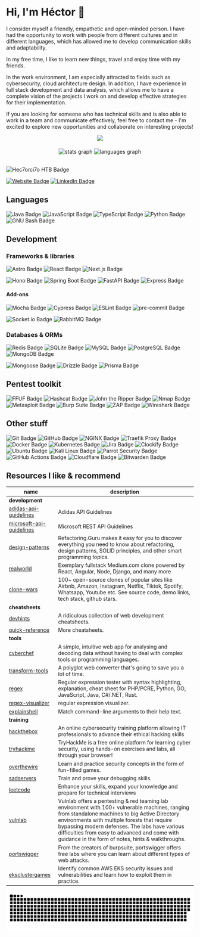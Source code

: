# Hi, I'm Héctor 👋

I consider myself a friendly, empathetic and open-minded person. I have had the opportunity to work with people from different cultures and in different languages, which has allowed me to develop communication skills and adaptability.

In my free time, I like to learn new things, travel and enjoy time with my friends.

In the work environment, I am especially attracted to fields such as cybersecurity, cloud architecture design. In addition, I have experience in full stack development and data analysis, which allows me to have a complete vision of the projects I work on and develop effective strategies for their implementation.

If you are looking for someone who has technical skills and is also able to work in a team and communicate effectively, feel free to contact me - I'm excited to explore new opportunities and collaborate on interesting projects!

<div align="center">
  <img src="https://profile-counter.glitch.me/hec7orci7o/count.svg?"  />
</div>

<br/>

<div align="center">
  <img src="https://github-readme-stats.vercel.app/api?hide_title=false&hide_rank=false&show_icons=true&include_all_commits=true&count_private=true&disable_animations=false&theme=graywhite&locale=en&hide_border=false&username=hec7orci7o" height="150" alt="stats graph"  />
  <img src="https://github-readme-stats.vercel.app/api/top-langs?locale=en&hide_title=false&layout=compact&card_width=320&langs_count=5&theme=graywhite&hide_border=false&username=hec7orci7o" height="150" alt="languages graph"  />
</div>

<br/>

![Hec7orci7o HTB Badge](https://www.hackthebox.eu/badge/image/701907)

[![Website Badge](https://img.shields.io/badge/Website-FFFFFF?logo=hackthebox&logoColor=000&style=for-the-badge)](https://hec7orci7o.github.io/)
[![LinkedIn Badge](https://img.shields.io/badge/LinkedIn-0A66C2?logo=linkedin&logoColor=fff&style=for-the-badge)](https://www.linkedin.com/in/hec7or/)

## Languages

![Java Badge](https://img.shields.io/badge/Java-ED8B00?style=for-the-badge&logo=openjdk&logoColor=white)
![JavaScript Badge](https://img.shields.io/badge/JavaScript-F7DF1E?logo=javascript&logoColor=000&style=for-the-badge)
![TypeScript Badge](https://img.shields.io/badge/TypeScript-3178C6?logo=typescript&logoColor=fff&style=for-the-badge)
![Python Badge](https://img.shields.io/badge/Python-3776AB?logo=python&logoColor=fff&style=for-the-badge)
![GNU Bash Badge](https://img.shields.io/badge/GNU%20Bash-4EAA25?logo=gnubash&logoColor=fff&style=for-the-badge)

## Development

### Frameworks & libraries

![Astro Badge](https://img.shields.io/badge/Astro-BC52EE?logo=astro&logoColor=fff&style=for-the-badge)
![React Badge](https://img.shields.io/badge/React-61DAFB?logo=react&logoColor=000&style=for-the-badge)
![Next.js Badge](https://img.shields.io/badge/Next.js-000?logo=nextdotjs&logoColor=fff&style=for-the-badge)

![Hono Badge](https://img.shields.io/badge/Hono-E36002?logo=hono&logoColor=fff&style=for-the-badge)
![Spring Boot Badge](https://img.shields.io/badge/Spring%20Boot-6DB33F?logo=springboot&logoColor=fff&style=for-the-badge)
![FastAPI Badge](https://img.shields.io/badge/FastAPI-009688?logo=fastapi&logoColor=fff&style=for-the-badge)
![Express Badge](https://img.shields.io/badge/Express-000?logo=express&logoColor=fff&style=for-the-badge)

#### Add-ons

![Mocha Badge](https://img.shields.io/badge/Mocha-8D6748?logo=mocha&logoColor=fff&style=for-the-badge)
![Cypress Badge](https://img.shields.io/badge/Cypress-69D3A7?logo=cypress&logoColor=fff&style=for-the-badge)
![ESLint Badge](https://img.shields.io/badge/ESLint-4B32C3?logo=eslint&logoColor=fff&style=for-the-badge)
![pre-commit Badge](https://img.shields.io/badge/pre--commit-FAB040?logo=precommit&logoColor=fff&style=for-the-badge)

![Socket.io Badge](https://img.shields.io/badge/Socket.io-010101?logo=socketdotio&logoColor=fff&style=for-the-badge)
![RabbitMQ Badge](https://img.shields.io/badge/RabbitMQ-F60?logo=rabbitmq&logoColor=fff&style=for-the-badge)

### Databases & ORMs

![Redis Badge](https://img.shields.io/badge/Redis-DC382D?logo=redis&logoColor=fff&style=for-the-badge)
![SQLite Badge](https://img.shields.io/badge/SQLite-003B57?logo=sqlite&logoColor=fff&style=for-the-badge)
![MySQL Badge](https://img.shields.io/badge/MySQL-4479A1?logo=mysql&logoColor=fff&style=for-the-badge)
![PostgreSQL Badge](https://img.shields.io/badge/PostgreSQL-4169E1?logo=postgresql&logoColor=fff&style=for-the-badge)
![MongoDB Badge](https://img.shields.io/badge/MongoDB-47A248?logo=mongodb&logoColor=fff&style=for-the-badge)

![Mongoose Badge](https://img.shields.io/badge/Mongoose-800?logo=mongoose&logoColor=fff&style=for-the-badge)
![Drizzle Badge](https://img.shields.io/badge/Drizzle-C5F74F?logo=drizzle&logoColor=000&style=for-the-badge)
![Prisma Badge](https://img.shields.io/badge/Prisma-2D3748?logo=prisma&logoColor=fff&style=for-the-badge)

## Pentest toolkit

![FFUF Badge](https://img.shields.io/badge/Ffuf-0889A9?logoColor=fff&style=for-the-badge)
![Hashcat Badge](https://img.shields.io/badge/Hashcat-000000?logoColor=fff&style=for-the-badge)
![John the Ripper Badge](https://img.shields.io/badge/John%20the%20Ripper-CC1A1B?logoColor=fff&style=for-the-badge)
![Nmap Badge](https://img.shields.io/badge/Nmap-2A0D45?logoColor=fff&style=for-the-badge)
![Metasploit Badge](https://img.shields.io/badge/Metasploit-2596CD?logo=metasploit&logoColor=fff&style=for-the-badge)
![Burp Suite Badge](https://img.shields.io/badge/Burp%20Suite-F63?logo=burpsuite&logoColor=fff&style=for-the-badge)
![ZAP Badge](https://img.shields.io/badge/ZAP-00549E?logo=zap&logoColor=fff&style=for-the-badge)
![Wireshark Badge](https://img.shields.io/badge/Wireshark-1679A7?logo=wireshark&logoColor=fff&style=for-the-badge)

## Other stuff

![Git Badge](https://img.shields.io/badge/Git-F05032?logo=git&logoColor=fff&style=for-the-badge)
![GitHub Badge](https://img.shields.io/badge/GitHub-181717?logo=github&logoColor=fff&style=for-the-badge)
![NGINX Badge](https://img.shields.io/badge/NGINX-009639?logo=nginx&logoColor=fff&style=for-the-badge)
![Traefik Proxy Badge](https://img.shields.io/badge/Traefik%20Proxy-24A1C1?logo=traefikproxy&logoColor=fff&style=for-the-badge)
![Docker Badge](https://img.shields.io/badge/Docker-2496ED?logo=docker&logoColor=fff&style=for-the-badge)
![Kubernetes Badge](https://img.shields.io/badge/Kubernetes-326CE5?logo=kubernetes&logoColor=fff&style=for-the-badge)
![Jira Badge](https://img.shields.io/badge/Jira-0052CC?logo=jira&logoColor=fff&style=for-the-badge)
![Clockify Badge](https://img.shields.io/badge/Clockify-03A9F4?logo=clockify&logoColor=fff&style=for-the-badge)
![Ubuntu Badge](https://img.shields.io/badge/Ubuntu-E95420?logo=ubuntu&logoColor=fff&style=for-the-badge)
![Kali Linux Badge](https://img.shields.io/badge/Kali%20Linux-557C94?logo=kalilinux&logoColor=fff&style=for-the-badge)
![Parrot Security Badge](https://img.shields.io/badge/Parrot%20Security-15E0ED?logo=parrotsecurity&logoColor=000&style=for-the-badge)
![GitHub Actions Badge](https://img.shields.io/badge/GitHub%20Actions-2088FF?logo=githubactions&logoColor=fff&style=for-the-badge)
![Cloudflare Badge](https://img.shields.io/badge/Cloudflare-F38020?logo=cloudflare&logoColor=fff&style=for-the-badge)
![Bitwarden Badge](https://img.shields.io/badge/Bitwarden-175DDC?logo=bitwarden&logoColor=fff&style=for-the-badge)

## Resources I like & recommend

| name | description |
| ---- | ----------- |
| **development** | |
| [adidas-api-guidelines] | Adidas API Guidelines |
| [microsoft-api-guidelines] |  Microsoft REST API Guidelines |
| [design-patterns] | Refactoring.Guru makes it easy for you to discover everything you need to know about refactoring, design patterns, SOLID principles, and other smart programming topics. |
| [realworld] | Exemplary fullstack Medium.com clone powered by React, Angular, Node, Django, and many more  |
| [clone-wars] | 100+ open-source clones of popular sites like Airbnb, Amazon, Instagram, Netflix, Tiktok, Spotify, Whatsapp, Youtube etc. See source code, demo links, tech stack, github stars.  | 
| **cheatsheets** | |
| [devhints] | A ridiculous collection of web development cheatsheets. |
| [quick-reference] | More cheatsheets. |
| **tools** | |
| [cyberchef] | A simple, intuitive web app for analysing and decoding data without having to deal with complex tools or programming languages. |
| [transform-tools] | A polyglot web converter that's going to save you a lot of time. |
| [regex] | Regular expression tester with syntax highlighting, explanation, cheat sheet for PHP/PCRE, Python, GO, JavaScript, Java, C#/.NET, Rust. |
| [regex-visualizer] | regular expression visualizer. |
| [explainshell] | Match command-line arguments to their help text. |
| **training** | |
| [hackthebox] | An online cybersecurity training platform allowing IT professionals to advance their ethical hacking skills |
| [tryhackme] | TryHackMe is a free online platform for learning cyber security, using hands-on exercises and labs, all through your browser! |
| [overthewire] | Learn and practice security concepts in the form of fun-filled games. |
| [sadservers] | Train and prove your debugging skills. |
| [leetcode] | Enhance your skills, expand your knowledge and prepare for technical interviews |
| [vulnlab] | Vulnlab offers a pentesting & red teaming lab environment with 100+ vulnerable machines, ranging from standalone machines to big Active Directory environments with multiple forests that require bypassing modern defenses. The labs have various difficulties from easy to advanced and come with guidance in the form of notes, hints & walkthroughs. |
| [portswigger] | From the creators of burpsuite, portswigger offers free labs where you can learn about different types of web attacks. |
| [eksclustergames] | Identify common AWS EKS security issues and vulnerabilities and learn how to exploit them in practice. |

[adidas-api-guidelines]: https://adidas.gitbook.io/api-guidelines
[microsoft-api-guidelines]: https://github.com/microsoft/api-guidelines
[transform-tools]: https://transform.tools/
[design-patterns]: https://refactoring.guru/es
[realworld]: https://github.com/gothinkster/realworld
[regex]: https://regex101.com/
[regex-visualizer]: https://jex.im/regulex
[cyberchef]: https://gchq.github.io/CyberChef/
[devhints]: https://devhints.io/
[quick-reference]: https://quickref.me/index.html
[explainshell]: https://explainshell.com/
[hackthebox]: https://www.hackthebox.com/
[tryhackme]: https://tryhackme.com/
[overthewire]: https://overthewire.org/wargames/
[sadservers]: https://sadservers.com/scenarios
[leetcode]: https://leetcode.com/
[vulnlab]: https://www.vulnlab.com/
[portswigger]: https://portswigger.net/web-security/all-labs
[eksclustergames]: https://eksclustergames.com/
[clone-wars]: https://github.com/GorvGoyl/Clone-Wars

<img src="https://github.com/hec7orci7o/hec7orci7o/blob/output/snake.svg" alt="Snake animation" />

